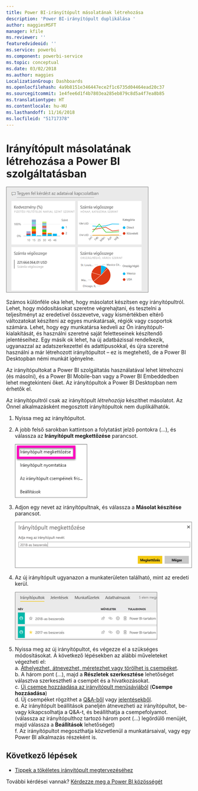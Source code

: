 ```yaml
---
title: Power BI-irányítópult másolatának létrehozása
description: 'Power BI-irányítópult duplikálása '
author: maggiesMSFT
manager: kfile
ms.reviewer: ''
featuredvideoid: ''
ms.service: powerbi
ms.component: powerbi-service
ms.topic: conceptual
ms.date: 03/02/2018
ms.author: maggies
LocalizationGroup: Dashboards
ms.openlocfilehash: 4a9b8151e346447ece2f1c6735d04464ead20c37
ms.sourcegitcommit: 1e4fee6d1f4b7803ea285eb879c8d5a4f7ea8b85
ms.translationtype: HT
ms.contentlocale: hu-HU
ms.lasthandoff: 11/16/2018
ms.locfileid: "51717378"
---
```

# <a name="create-a-copy-of-a-dashboard-in-power-bi-service"></a>Irányítópult másolatának létrehozása a Power BI szolgáltatásban
![irányítópult](media/service-dashboard-copy/power-bi-dashboard.png)

 Számos különféle oka lehet, hogy másolatot készítsen egy irányítópultról. Lehet, hogy módosításokat szeretne végrehajtani, és tesztelni a teljesítményt az eredetivel összevetve, vagy kismértékben eltérő változatokat készíteni az egyes munkatársak, régiók vagy csoportok számára. Lehet, hogy egy munkatársa kedveli az Ön irányítópult-kialakítását, és használni szeretné saját feletteseinek készítendő jelentéseihez. Egy másik ok lehet, ha új adatbázissal rendelkezik, ugyanazzal az adatszerkezettel és adattípusokkal, és újra szeretné használni a már létrehozott irányítópultot – ez is megtehető, de a Power BI Desktopban némi munkát igényelne. 

Az irányítópultokat a Power BI szolgáltatás használatával lehet létrehozni (és másolni), és a Power BI Mobile-ban vagy a Power BI Embeddedben lehet megtekinteni őket.  Az irányítópultok a Power BI Desktopban nem érhetők el. 

Az irányítópultról csak az irányítópult *létrehozója* készíthet másolatot. Az Önnel alkalmazásként megosztott irányítópultok nem duplikálhatók.

1. Nyissa meg az irányítópultot.
2. A jobb felső sarokban kattintson a folytatást jelző pontokra (...), és válassza az **Irányítópult megkettőzése** parancsot.
   
   ![három pont menü](media/service-dashboard-copy/power-bi-dulicate.png)
3. Adjon egy nevet az irányítópultnak, és válassza a **Másolat készítése** parancsot. 
   
   ![Irányítópult megkettőzése párbeszédpanel](media/service-dashboard-copy/power-bi-name.png)
4. Az új irányítópult ugyanazon a munkaterületen található, mint az eredeti kerül. 
   
   ![Irányítópultok lap](media/service-dashboard-copy/power-bi-copied.png)

5.    Nyissa meg az új irányítópultot, és végezze el a szükséges módosításokat. A következő lépésekben az alábbi műveleteket végezheti el:    
    a. [Áthelyezhet, átnevezhet, méretezhet vagy törölhet is csempéket](service-dashboard-edit-tile.md).  
    b. A három pont (...), majd a **Részletek szerkesztése** lehetőséget választva szerkesztheti a csempét és a hivatkozásokat.  
    c. [Új csempe hozzáadása az irányítópult menüsávjából](service-dashboard-add-widget.md) (**Csempe hozzáadása**)  
    d. Új csempéket rögzíthet a [Q&A-ből](service-dashboard-pin-tile-from-q-and-a.md) vagy [jelentésekből](service-dashboard-pin-tile-from-report.md).  
    e. Az irányítópult beállítások paneljén átnevezheti az irányítópultot, be- vagy kikapcsolhatja a Q&A-t, és beállíthatja a csempefolyamot.  (válassza az irányítópulthoz tartozó három pont (...) legördülő menüjét, majd válassza a **Beállítások** lehetőséget)  
    f. Az irányítópultot megoszthatja közvetlenül a munkatársaival, vagy egy Power BI alkalmazás részeként is. 


## <a name="next-steps"></a>Következő lépések
* [Tippek a tökéletes irányítópult megtervezéséhez](service-dashboards-design-tips.md) 

További kérdései vannak? [Kérdezze meg a Power BI közösségét](http://community.powerbi.com/)


